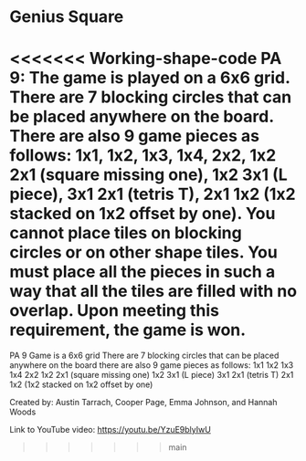 # Genius Square
<<<<<<< Working-shape-code
PA 9:
The game is played on a 6x6 grid.
There are 7 blocking circles that can be placed anywhere on the board.
There are also 9 game pieces as follows:
  1x1,
  1x2,
  1x3,
  1x4,
  2x2,
  1x2 2x1 (square missing one),
  1x2 3x1 (L piece),
  3x1 2x1 (tetris T),
  2x1 1x2 (1x2 stacked on 1x2 offset by one).
  You cannot place tiles on blocking circles or on other shape tiles.
  You must place all the pieces in such a way that all the tiles are filled with no overlap.
  Upon meeting this requirement, the game is won. 
=======
PA 9
Game is a 6x6 grid
There are 7 blocking circles that can be placed anywhere on the board
there are also 9 game pieces as follows:
  1x1
  1x2
  1x3
  1x4
  2x2
  1x2 2x1 (square missing one)
  1x2 3x1 (L piece)
  3x1 2x1 (tetris T)
  2x1 1x2 (1x2 stacked on 1x2 offset by one)
  
 Created by:
 Austin Tarrach, Cooper Page, Emma Johnson, and Hannah Woods
 
 Link to YouTube video: https://youtu.be/YzuE9blyIwU
 
  
>>>>>>> main
 
  
